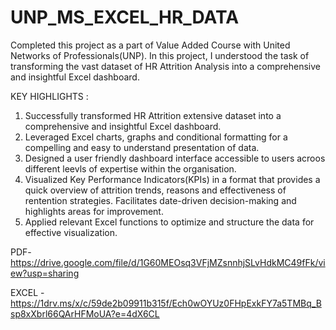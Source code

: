 # UNP_MS_EXCEL_HR_DATA

Completed this project as a part of Value Added Course with United Networks of Professionals(UNP). In this project, I understood the task of transforming the vast dataset of HR Attrition Analysis into a comprehensive and insightful Excel dashboard.

KEY HIGHLIGHTS :

1. Successfully transformed HR Attrition extensive dataset into a comprehensive and insightful Excel dashboard.
2. Leveraged Excel charts, graphs and conditional formatting for a compelling and easy to understand presentation of data.
3. Designed a user friendly dashboard interface accessible to users acroos different leevls of expertise within the organisation.
4. Visualized Key Performance Indicators(KPIs) in a format that provides a quick overview of attrition trends, reasons and effectiveness of rentention strategies. Facilitates date-driven decision-making and highlights areas for improvement.
5. Applied relevant Excel functions to optimize and structure the data for effective visualization.

PDF-  https://drive.google.com/file/d/1G60MEOsq3VFjMZsnnhjSLvHdkMC49fFk/view?usp=sharing 

EXCEL - https://1drv.ms/x/c/59de2b09911b315f/Ech0wOYUz0FHpExkFY7a5TMBq_Bsp8xXbrl66QArHFMoUA?e=4dX6CL

